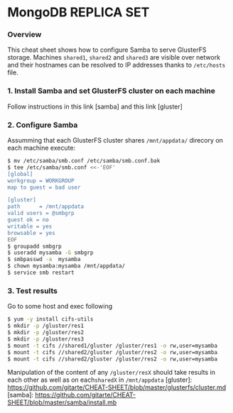 # MongoDB REPLICA SET
### Overview
This cheat sheet shows how to configure Samba to serve GlusterFS storage. Machines ```shared1```, ```shared2``` and ```shared3``` are visible over network and their hostnames can be resolved to IP addresses thanks to ```/etc/hosts``` file.
### 1. Install Samba and set GlusterFS cluster on each machine
Follow instructions in this link [samba] and this link [gluster]
### 2. Configure Samba
Assumming that each GlusterFS cluster shares ```/mnt/appdata/``` direcory on each machine execute:
```sh
$ mv /etc/samba/smb.conf /etc/samba/smb.conf.bak
$ tee /etc/samba/smb.conf <<-'EOF'
[global]
workgroup = WORKGROUP
map to guest = bad user

[gluster]
path      = /mnt/appdata
valid users = @smbgrp
guest ok = no
writable = yes
browsable = yes
EOF
$ groupadd smbgrp
$ useradd mysamba -G smbgrp
$ smbpasswd -a  mysamba
$ chown mysamba:mysamba /mnt/appdata/
$ service smb restart
```
### 3. Test results
Go to some host and exec following
```sh
$ yum -y install cifs-utils
$ mkdir -p /gluster/res1
$ mkdir -p /gluster/res2
$ mkdir -p /gluster/res3
$ mount -t cifs //shared1/gluster /gluster/res1 -o rw,user=mysamba
$ mount -t cifs //shared2/gluster /gluster/res2 -o rw,user=mysamba
$ mount -t cifs //shared2/gluster /gluster/res2 -o rw,user=mysamba
```
Manipulation of the content of any ```/gluster/resX``` should take results in each other as well as on each```sharedX``` in ```/mnt/appdata``` 
[gluster]: <https://github.com/gitarte/CHEAT-SHEET/blob/master/glusterfs/cluster.md>
[samba]: <https://github.com/gitarte/CHEAT-SHEET/blob/master/samba/install.mb>
